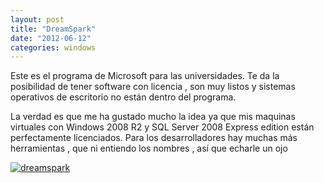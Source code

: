```yaml
---
layout: post
title: "DreamSpark"
date: "2012-06-12"
categories: windows
---
```


Este es el programa de Microsoft para las universidades. Te da la posibilidad de tener software con licencia , son muy listos y sistemas operativos de escritorio no están dentro del programa.

La verdad es que me ha gustado mucho la idea ya que mis maquinas virtuales con Windows 2008 R2 y SQL Server 2008 Express edition están perfectamente licenciados. Para los desarrolladores hay muchas más herramientas , que ni entiendo los nombres , así que echarle un ojo

[![](images/Dreamsparklogo.png "dreamspark")](https://www.dreamspark.com/Default.aspx)
